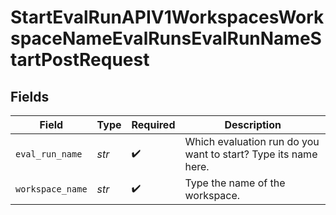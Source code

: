 # StartEvalRunAPIV1WorkspacesWorkspaceNameEvalRunsEvalRunNameStartPostRequest


## Fields

| Field                                                          | Type                                                           | Required                                                       | Description                                                    |
| -------------------------------------------------------------- | -------------------------------------------------------------- | -------------------------------------------------------------- | -------------------------------------------------------------- |
| `eval_run_name`                                                | *str*                                                          | :heavy_check_mark:                                             | Which evaluation run do you want to start? Type its name here. |
| `workspace_name`                                               | *str*                                                          | :heavy_check_mark:                                             | Type the name of the workspace.                                |